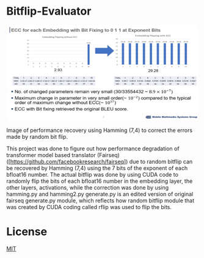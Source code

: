 # Bitflip-Evaluator

<p align="center"><img src="./result1.jpg"  width="500" height="250">
  
Image of performance recovery using Hamming (7,4) to correct the errors made by random bit flip.

This project was done to figure out how performance degradation of transformer model based translator (Fairseq)([https://github.com/facebookresearch/fairseq]) due to random bitflip can be recovered by Hamming (7,4) using the 7 bits of the exponent of each bfloat16 number. 
The actual bitflip was done by using CUDA code to randomly flip the bits of each bfloat16 number in the embedding layer, the other layers, activations, while the correction was done by using hamming.py and hamming2.py
generate.py is an edited version of original fairseq generate.py module, which reflects how random bitflip module that was created by CUDA coding called rflip was used to flip the bits.

# License
[MIT](https://choosealicense.com/licenses/mit/)
